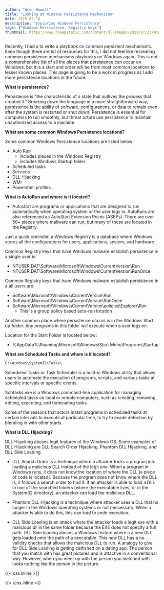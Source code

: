 ```yaml
---
author: "Wren Howell"
title: "Looking at Windows Persistence Mechanisms"
date: 2025-05-10
description: "Exploring Windows Persistence"
tags: ["Windows Persistence, Registry keys"]
thumbnail: https://www.bleepstatic.com/content/hl-images/2021/07/23/Windows-attack.jpg
---
```


Recently, I had a to write a playbook on common persistent mechanisms. Even though there are lot of resources for this, I did not feel like recreating common persistence mechanisms playbooks on Windows again. This is not a comprehensive list of all the places that persistence can occur on Windows, but it is a start and order will be from most common locations to lesser known places. This page is going to be a work in progress as I add more persistence locations in the future. 

**What is persistence?**

Persistence is "the characteristic of a state that outlives the process that created it."
Breaking down the language in a more straightforward way, persistence is the ability of software, configurations, or data to remain even after the system is restarted or shut down. Persistence is essential for computers to run smoothly, but threat actors use persistence to maintain unauthorized access to a machine.

**What are some common Windows Persistence locations?**

Some common Windows Persistence locations are listed below:

- Auto Run 
  - Includes places in the Windows Registry 
  - Includes Windows Startup folder
- Scheduled tasks
- Services 
- DLL Hijacking
- WMI
- Powershell profiles.


**What is AutoRun and where is it located?**

- Autostart are programs or applications that are designed to run automatically when operating system or the user logs in. AutoRuns are also referenced as  AutoStart Extension Points (ASEPs). There are over 50+ places where maliware can run, but many of these are located in the Registry. 

Just a quick reminder, a Windows Registry is a database where Windows stores all the configurations for users, applications, system, and hardware. 

Common Registry keys that have Windows malware establish persistence in a single user is: 

- NTUSER.DAT\Software\Microsoft\Windows\CurrentVersion\Run
- NTUSER.DAT\Software\Microsoft\Windows\CurrentVersion\RunOnce

Common Registry keys that have Windows malware establish persistence in a all users are: 

- Software\Microsoft\Windows\CurrentVersion\Run
- Software\Microsoft\Windows\CurrentVersion\RunOnce
- Software\Microsoft\Windows\CurrentVersion\policies\Explorer\Run
  - This is a group policy based auto-run location 

Another common place where persistence occurs is in the Windows Start up folder. Any programs in this folder will execute when a user logs on. 

Location for the Start Folder is located below:

- %AppData%\Roaming\Microsoft\Windows\Start Menu\Programs\Startup 


**What are Scheduled Tasks and where is it located?**

```bash
C:\Windows\System32\Tasks\
```
Scheduled Tasks or Task Scheduler is a built-in Windows utility that allows users to automate the execution of programs, scripts, and various tasks at specific intervals or specific events. 

Schtasks.exe is a Windows command-line application for managing scheduled tasks on local or remote computers, such as creating, removing, editing, executing, and terminating tasks. 

Some of the reasons that actors install programs in scheduled tasks at certain intervals to execute at particular time, to try to evade detection by blending in with other starts. 


**What is DLL Hijacking?**

DLL Hijacking abuses legit features of the Windows OS. Some examples of DLL Hijacking are DLL Search Order Hijacking, Phantom DLL Hijacking, and DLL Side Loading. 

  - DLL Search Order is a technique where a attacker tricks a program into loading a malicious DLL instead of the legit one. When a program in Windows runs, it does not know the location of where the DLL (a piece of code is located). Because the program does not know where the DLL is, it follows a search order to find it. If an attacker is able to load a DLL in one of the searched folders (where the executable lives, or in the System32 directory), an attacker can load the malicious DLL. 

  - Phantom DLL Hijacking is a technique where attacker uses a DLL that no longer in the Windows operating systems or not neccessary. When a attacker is able to do this, this can lead to code execution. 

  - DLL Side Loading is an attack where the attacker loads a legit exe with a malicious dll in the same folder because the EXE does not specify a full path. DLL Side loading abuses a Windows feature where a a new DLL gets loaded onto the path of a executable. This new DLL has a no validity checks that allows the malicious DLL to run. A analogy to give for DLL Side Loading is getting catfished on a dating app. The person that you match with has great pictures and is attactive in a conventional way. However, when you meet up with the person you matched with looks nothing like the person in the picture. 


{{< css.inline >}}

<style>
.emojify {
	font-family: Apple Color Emoji, Segoe UI Emoji, NotoColorEmoji, Segoe UI Symbol, Android Emoji, EmojiSymbols;
	font-size: 2rem;
	vertical-align: middle;
}
@media screen and (max-width:650px) {
  .nowrap {
    display: block;
    margin: 25px 0;
  }
}
</style>

{{< /css.inline >}}
